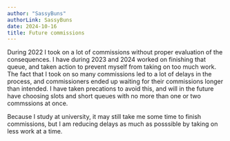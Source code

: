 ```yaml
---
author: "SassyBuns"
authorLink: SassyBuns
date: 2024-10-16
title: Future commissions 
---
```


During 2022 I took on a lot of commissions without proper evaluation of the consequences. I have during 2023 and 2024 worked on finishing that queue, and taken action to prevent myself from taking on too much work. The fact that I took on so many commissions led to a lot of delays in the process, and commissioners ended up waiting for their commissions longer than intended. I have taken precations to avoid this, and will in the future have choosing slots and short queues with no more than one or two commssions at once. 

Because I study at university, it may still take me some time to finish commissions, but I am reducing delays as much as posssible by taking on less work at a time. 